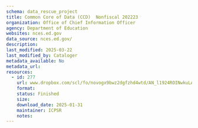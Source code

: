 ```yaml
---
schema: data_rescue_project 
title: Common Core of Data (CCD)  Nonfiscal 202223
organization: Office of Chief Information Officer
agency: Department of Education
websites: nces.ed.gov
data_source: nces.ed.gov/
description: 
last_modified: 2025-03-22
last_modified_by: Cataloger
metadata_available: No
metadata_url: 
resources:
  - id: 277
    url: www.dropbox.com/scl/fo/novogx9bwz2dgfzhd4wtd/AN_l1924ROINwkuLAXEyMfA?rlkey=77xdhzktue0emo1mec8qnosor&dl=0
    format: 
    status: Finished
    size: 
    download_date: 2025-01-31
    maintainer: ICPSR
    notes: 
---
```

